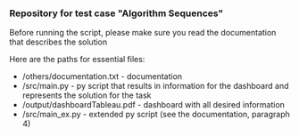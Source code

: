### Repository for test case "Algorithm Sequences"

Before running the script, please make sure you read the documentation that describes the solution

Here are the paths for essential files:

* /others/documentation.txt - documentation
* /src/main.py - py script that results in information for the dashboard and represents the solution for
  the task
* /output/dashboardTableau.pdf - dashboard with all desired information
* /src/main_ex.py - extended py script (see the documentation, paragraph 4)